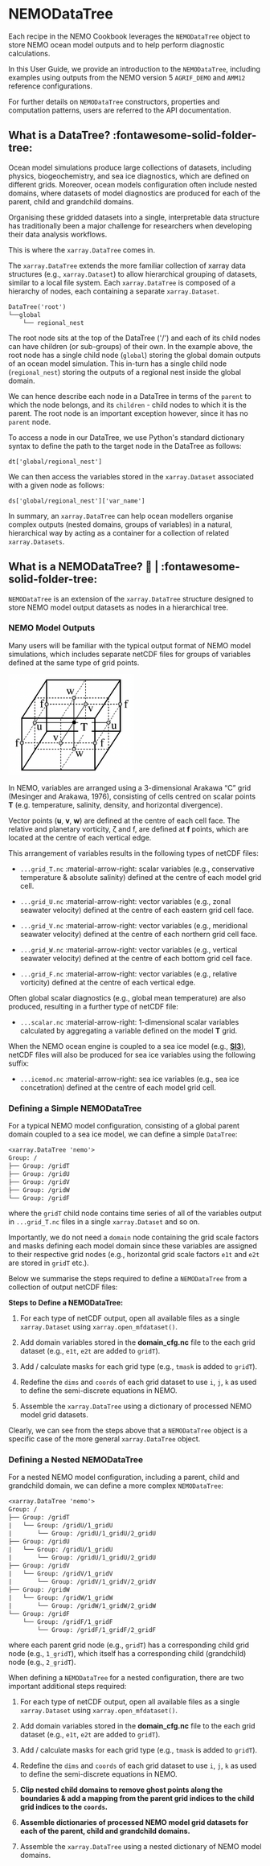 # **NEMODataTree**

Each recipe in the NEMO Cookbook leverages the `NEMODataTree` object to store NEMO ocean model outputs and to help perform diagnostic calculations.

In this User Guide, we provide an introduction to the `NEMODataTree`, including examples using outputs from the NEMO version 5 `AGRIF_DEMO` and `AMM12` reference configurations.

For further details on `NEMODataTree` constructors, properties and computation patterns, users are referred to the API documentation.

## What is a DataTree? :fontawesome-solid-folder-tree:

Ocean model simulations produce large collections of datasets, including physics, biogeochemistry, and sea ice diagnostics, which are defined on different grids. Moreover, ocean models configuration often include nested domains, where datasets of model diagnostics are produced for each of the parent, child and grandchild domains.

Organising these gridded datasets into a single, interpretable data structure has traditionally been a major challenge for researchers when developing their data analysis workflows.

This is where the `xarray.DataTree` comes in.

The `xarray.DataTree` extends the more familiar collection of xarray data structures (e.g., `xarray.Dataset`) to allow hierarchical grouping of datasets, similar to a local file system. Each `xarray.DataTree` is composed of a hierarchy of nodes, each containing a separate `xarray.Dataset`. 

```
DataTree('root')
└──global
    └── regional_nest
```

The root node sits at the top of the DataTree ('/') and each of its child nodes can have children (or sub-groups) of their own. In the example above, the root node has a single child node (`global`) storing the global domain outputs of an ocean model simulation. This in-turn has a single child node (`regional_nest`) storing the outputs of a regional nest inside the global domain.

We can hence describe each node in a DataTree in terms of the `parent` to which the node belongs, and its `children` - child nodes to which it is the parent. The root node is an important exception however, since it has no `parent` node.

To access a node in our DataTree, we use Python's standard dictionary syntax to define the path to the target node in the DataTree as follows:

```
dt['global/regional_nest']
```

We can then access the variables stored in the `xarray.Dataset` associated with a given node as follows:

```
ds['global/regional_nest']['var_name']
```

In summary, an `xarray.DataTree` can help ocean modellers organise complex outputs (nested domains, groups of variables) in a natural, hierarchical way by acting as a container for a collection of related  `xarray.Datasets`.


## What is a NEMODataTree? :ocean:  |  :fontawesome-solid-folder-tree:

`NEMODataTree` is an extension of the `xarray.DataTree` structure designed to store NEMO model output datasets as nodes in a hierarchical tree.

### NEMO Model Outputs

Many users will be familiar with the typical output format of NEMO model simulations, which includes separate netCDF files for groups of variables defined at the same type of grid points.

<img src="./assets/images/nemo_c_grid.png" width="250"/>

In NEMO, variables are arranged using a 3-dimensional Arakawa “C” grid (Mesinger and Arakawa, 1976), consisting of cells centred on scalar points **T** (e.g. temperature, salinity, density, and horizontal divergence).

Vector points (**u**, **v**, **w**) are defined at the centre of each cell face. The relative and planetary vorticity, ζ and f, are defined at **f** points, which are located at the centre of each vertical edge.

This arrangement of variables results in the following types of netCDF files:

- `...grid_T.nc` :material-arrow-right: scalar variables (e.g., conservative temperature & absolute salinity) defined at the centre of each model grid cell.

- `...grid_U.nc` :material-arrow-right: vector variables (e.g., zonal seawater velocity) defined at the centre of each eastern grid cell face.

- `...grid_V.nc` :material-arrow-right: vector variables (e.g., meridional seawater velocity) defined at the centre of each northern grid cell face.

- `...grid_W.nc` :material-arrow-right: vector variables (e.g., vertical seawater velocity) defined at the centre of each bottom grid cell face.

- `...grid_F.nc` :material-arrow-right: vector variables (e.g., relative vorticity) defined at the centre of each vertical edge.

Often global scalar diagnostics (e.g., global mean temperature) are also produced, resulting in a further type of netCDF file:

- `...scalar.nc` :material-arrow-right: 1-dimensional scalar variables calculated by aggregating a variable defined on the model **T** grid.

When the NEMO ocean engine is coupled to a sea ice model (e.g., [**SI3**](https://doi.org/10.5281/zenodo.7534900)), netCDF files will also be produced for sea ice variables using the following suffix:

- `...icemod.nc` :material-arrow-right: sea ice variables (e.g., sea ice concetration) defined at the centre of each model grid cell.

### Defining a Simple NEMODataTree

For a typical NEMO model configuration, consisting of a global parent domain coupled to a sea ice model, we can define a simple `DataTree`:
```
<xarray.DataTree 'nemo'>
Group: /
├── Group: /gridT
├── Group: /gridU
├── Group: /gridV
├── Group: /gridW
└── Group: /gridF
```

where the `gridT` child node contains time series of all of the variables output in `...grid_T.nc` files in a single `xarray.Dataset` and so on.

Importantly, we do not need a `domain` node containing the grid scale factors and masks defining each model domain since these variables are assigned to their respective grid nodes (e.g., horizontal grid scale factors `e1t` and `e2t` are stored in `gridT` etc.).

Below we summarise the steps required to define a `NEMODataTree` from a collection of output netCDF files:

**Steps to Define a NEMODataTree:**

1. For each type of netCDF output, open all available files as a single `xarray.Dataset` using `xarray.open_mfdataset()`.

2. Add domain variables stored in the **domain_cfg.nc** file to the each grid dataset (e.g., `e1t`, `e2t` are added to `gridT`).

3. Add / calculate masks for each grid type (e.g., `tmask` is added to `gridT`).

4. Redefine the `dims` and `coords` of each grid dataset to use `i`, `j`, `k` as used to define the semi-discrete equations in NEMO.

5. Assemble the `xarray.DataTree` using a dictionary of processed NEMO model grid datasets.

Clearly, we can see from the steps above that a `NEMODataTree` object is a specific case of the more general `xarray.DataTree` object.

### Defining a Nested NEMODataTree

For a nested NEMO model configuration, including a parent, child and grandchild domain, we can define a more complex `NEMODataTree`:
```
<xarray.DataTree 'nemo'>
Group: /
├── Group: /gridT
|   └── Group: /gridU/1_gridU
|       └── Group: /gridU/1_gridU/2_gridU
├── Group: /gridU
|   └── Group: /gridU/1_gridU
|       └── Group: /gridU/1_gridU/2_gridU
├── Group: /gridV
|   └── Group: /gridV/1_gridV
|       └── Group: /gridV/1_gridV/2_gridV
├── Group: /gridW
|   └── Group: /gridW/1_gridW
|       └── Group: /gridW/1_gridW/2_gridW
└── Group: /gridF
    └── Group: /gridF/1_gridF
        └── Group: /gridF/1_gridF/2_gridF
```

where each parent grid node (e.g., `gridT`) has a corresponding child grid node (e.g., `1_gridT`), which itself has a corresponding child (grandchild) node (e.g., `2_gridT`).

When defining a `NEMODataTree` for a nested configuration, there are two important additional steps required:

1. For each type of netCDF output, open all available files as a single `xarray.Dataset` using `xarray.open_mfdataset()`.

2. Add domain variables stored in the **domain_cfg.nc** file to the each grid dataset (e.g., `e1t`, `e2t` are added to `gridT`).

3. Add / calculate masks for each grid type (e.g., `tmask` is added to `gridT`).

4. Redefine the `dims` and `coords` of each grid dataset to use `i`, `j`, `k` as used to define the semi-discrete equations in NEMO.

5. **Clip nested child domains to remove ghost points along the boundaries & add a mapping from the parent grid indices to the child grid indices to the `coords`.**

6. **Assemble dictionaries of processed NEMO model grid datasets for each of the parent, child and grandchild domains.**

7. Assemble the `xarray.DataTree` using a nested dictionary of NEMO model domains.